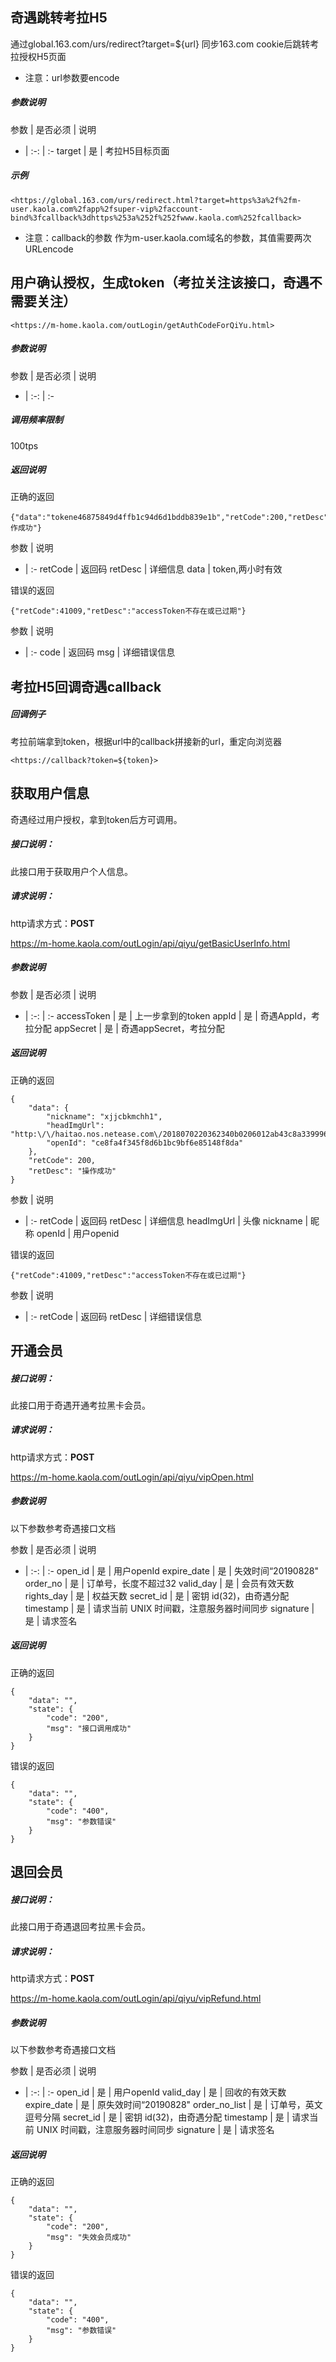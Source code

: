 ## 奇遇跳转考拉H5

通过global.163.com/urs/redirect?target=${url} 同步163.com cookie后跳转考拉授权H5页面

* 注意：url参数要encode

##### 参数说明

参数 | 是否必须 | 说明
- | :-: | :-
target | 是 | 考拉H5目标页面

##### 示例

```
<https://global.163.com/urs/redirect.html?target=https%3a%2f%2fm-user.kaola.com%2fapp%2fsuper-vip%2faccount-bind%3fcallback%3dhttps%253a%252f%252fwww.kaola.com%252fcallback>

```
* 注意：callback的参数 作为m-user.kaola.com域名的参数，其值需要两次URLencode

## 用户确认授权，生成token（考拉关注该接口，奇遇不需要关注）

```
<https://m-home.kaola.com/outLogin/getAuthCodeForQiYu.html>
```
##### 参数说明

参数 | 是否必须 | 说明
- | :-: | :-

##### 调用频率限制
100tps

##### 返回说明

正确的返回
```
{"data":"tokene46875849d4ffb1c94d6d1bddb839e1b","retCode":200,"retDesc":"操作成功"}
```
参数 | 说明
- | :-
retCode | 返回码
retDesc | 详细信息
data | token,两小时有效


错误的返回
```
{"retCode":41009,"retDesc":"accessToken不存在或已过期"}
```
参数 | 说明
- | :-
code | 返回码
msg | 详细错误信息


## 考拉H5回调奇遇callback

##### 回调例子

考拉前端拿到token，根据url中的callback拼接新的url，重定向浏览器

```
<https://callback?token=${token}>
```

## 获取用户信息

奇遇经过用户授权，拿到token后方可调用。

##### 接口说明：

此接口用于获取用户个人信息。

##### 请求说明：

http请求方式：**POST**

<https://m-home.kaola.com/outLogin/api/qiyu/getBasicUserInfo.html>

##### 参数说明

参数 | 是否必须 | 说明
- | :-: | :-
accessToken | 是 | 上一步拿到的token
appId | 是 | 奇遇AppId，考拉分配
appSecret | 是 | 奇遇appSecret，考拉分配

##### 返回说明
正确的返回
```
{
	"data": {
		"nickname": "xjjcbkmchh1",
		"headImgUrl": "http:\/\/haitao.nos.netease.com\/2018070220362340b0206012ab43c8a339996d997ccfa4.jpeg",
		"openId": "ce8fa4f345f8d6b1bc9bf6e85148f8da"
	},
	"retCode": 200,
	"retDesc": "操作成功"
}
```
参数 | 说明
- | :-
retCode | 返回码
retDesc | 详细信息
headImgUrl | 头像
nickname | 昵称
openId | 用户openid


错误的返回
```
{"retCode":41009,"retDesc":"accessToken不存在或已过期"}
```
参数 | 说明
- | :-
retCode | 返回码
retDesc | 详细错误信息



## 开通会员

##### 接口说明：

此接口用于奇遇开通考拉黑卡会员。

##### 请求说明：

http请求方式：**POST**

<https://m-home.kaola.com/outLogin/api/qiyu/vipOpen.html>

##### 参数说明

以下参数参考奇遇接口文档

参数 | 是否必须 | 说明
- | :-: | :-
open_id | 是 | 用户openId
expire_date | 是 | 失效时间“20190828"
order_no | 是 | 订单号，长度不超过32
valid_day | 是 | 会员有效天数
rights_day | 是 | 权益天数
secret_id | 是 | 密钥 id(32)，由奇遇分配
timestamp | 是 | 请求当前 UNIX 时间戳，注意服务器时间同步
signature | 是 | 请求签名

##### 返回说明
正确的返回
```
{
	"data": "",
	"state": {
		"code": "200",
		"msg": "接口调用成功"
	}
}
```



错误的返回
```
{
	"data": "",
	"state": {
		"code": "400",
		"msg": "参数错误"
	}
}
```


## 退回会员


##### 接口说明：

此接口用于奇遇退回考拉黑卡会员。

##### 请求说明：

http请求方式：**POST**

<https://m-home.kaola.com/outLogin/api/qiyu/vipRefund.html>

##### 参数说明

以下参数参考奇遇接口文档

参数 | 是否必须 | 说明
- | :-: | :-
open_id | 是 | 用户openId
valid_day | 是 | 回收的有效天数
expire_date | 是 | 原失效时间“20190828"
order_no_list | 是 | 订单号，英文逗号分隔
secret_id | 是 | 密钥 id(32)，由奇遇分配
timestamp | 是 | 请求当前 UNIX 时间戳，注意服务器时间同步
signature | 是 | 请求签名

##### 返回说明
正确的返回
```
{
	"data": "",
	"state": {
		"code": "200",
		"msg": "失效会员成功"
	}
}
```



错误的返回
```
{
	"data": "",
	"state": {
		"code": "400",
		"msg": "参数错误"
	}
}
```
